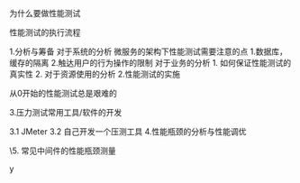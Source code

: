 

为什么要做性能测试

 性能测试的执行流程

1.分析与筹备   对于系统的分析    微服务的架构下性能测试需要注意的点    1.数据库，缓存的隔离    2.触达用户的行为操作的限制    对于业务的分析   1. 如何保证性能测试的真实性   2.    对于资源使用的分析  2.性能测试的实施

从0开始的性能测试总是艰难的

3.压力测试常用工具/软件的开发

   3.1 JMeter   3.2 自己开发一个压测工具 4.性能瓶颈的分析与性能调优

\5. 常见中间件的性能瓶颈测量

y